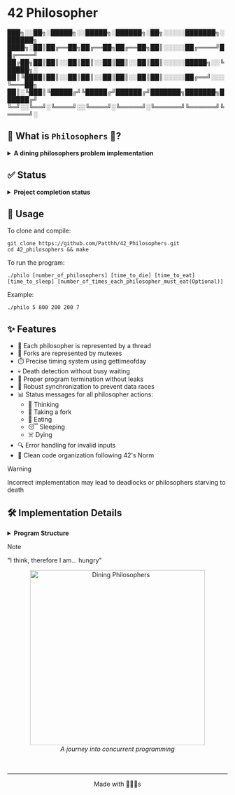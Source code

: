 # 42 Philosopher

███╗░░██╗░█████╗░░█████╗░██████╗░██╗░░░░░███████╗░██████╗
████╗░██║██╔══██╗██╔══██╗██╔══██╗██║░░░░░██╔════╝██╔════╝
██╔██╗██║██║░░██║██║░░██║██║░░██║██║░░░░░█████╗░░╚█████╗░
██║╚████║██║░░██║██║░░██║██║░░██║██║░░░░░██╔══╝░░░╚═══██╗
██║░╚███║╚█████╔╝╚█████╔╝██████╔╝███████╗███████╗██████╔╝
╚═╝░░╚══╝░╚════╝░░╚════╝░╚═════╝░╚══════╝╚══════╝╚═════╝░

## 📖 What is `Philosophers` 🍝?
<details>
<summary><b>A dining philosophers problem implementation</b></summary><br>
<p>&nbsp;&nbsp;&nbsp;&nbsp;&nbsp;&nbsp;&nbsp;&nbsp;Philosophers is a project associated with the curriculum of École 42, a coding school known for its project-based learning approach.
The Philosophers project uses the C programming language to solve the classic "dining philosophers problem" - a synchronization and concurrency challenge.
The goal of this project is to teach students about threads, mutexes, and the complexities of concurrent programming while avoiding deadlocks and race conditions.
</p>
</details>

## ✅ Status
<details>
<summary><b>Project completion status</b></summary><br>
<p align="center">
Completed on : 2025-02-05 <br> 100/100
</p>
</details>

## 🚀 Usage
To clone and compile:
```shell
git clone https://github.com/Patthh/42_Philosophers.git
cd 42_philosophers && make
```

To run the program:
```shell
./philo [number_of_philosophers] [time_to_die] [time_to_eat] [time_to_sleep] [number_of_times_each_philosopher_must_eat(Optional)]
```

Example:
```shell
./philo 5 800 200 200 7
```

## ✨ Features
- 🧠 Each philosopher is represented by a thread
- 🍴 Forks are represented by mutexes
- ⏱️ Precise timing system using gettimeofday
- 💀 Death detection without busy waiting
- 🏁 Proper program termination without leaks
- 🔄 Robust synchronization to prevent data races
- 📊 Status messages for all philosopher actions:
  - 🤔 Thinking
  - 🍴 Taking a fork
  - 🍝 Eating
  - 😴 Sleeping
  - ☠️ Dying
- 🔍 Error handling for invalid inputs
- 📏 Clean code organization following 42's Norm

> [!WARNING]
> Incorrect implementation may lead to deadlocks or philosophers starving to death

## 🛠️ Implementation Details
<details>
<summary><b>Program Structure</b></summary><br>
<p>The Philosophers program consists of these main components:</p>

| Component | Description |
|---------|-------------|
| 🧵 Threads | Each philosopher runs as an independent thread |
| 🔒 Mutexes | Protect shared resources (forks) from race conditions |
| ⏲️ Timers | Track time_to_die, time_to_eat, time_to_sleep |
| 🔄 Routines | Define philosopher behaviors in concurrent execution |
| 📝 Monitoring | Check for deaths or completion conditions |

</details>

> [!NOTE]
> "I think, therefore I am... hungry"

<div align="center">
  <img src="https://media1.tenor.com/m/aNzzrsihnysAAAAC/albertcamus.gif" width="400" alt="Dining Philosophers">
  <br>
  <i>A journey into concurrent programming</i><br><br><br>
</div>

---
<div align="center">
  <p>Made with 💭💭💭s</p>
</div>
